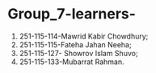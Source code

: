 # Group_7-learners-
1. 251-115-114-Mawrid Kabir Chowdhury;
2. 251-115-115-Fateha Jahan Neeha;
3. 251-115-127- Showrov Islam Shuvo;
4. 251-115-133-Mubarrat Rahman.
